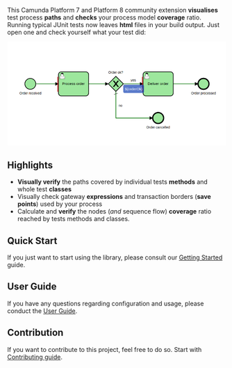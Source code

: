 This Camunda Platform 7 and Platform 8 community extension **visualises** test process **paths** and **checks** your process model **coverage** ratio. Running  typical JUnit tests now leaves **html** files in your build output. Just open one and check yourself what your test did:

![Coverage report](assets/img/flowcov_coverage_report.png)

## Highlights

* **Visually verify** the paths covered by individual tests **methods** and whole test **classes**
* Visually check gateway **expressions** and transaction borders (**save points**) used by your process
* Calculate and **verify** the nodes (_and_ sequence flow) **coverage** ratio reached by tests methods and classes.


## Quick Start

If you just want to start using the library, please consult our [Getting Started](getting-started.md) guide.

## User Guide

If you have any questions regarding configuration and usage, please conduct the [User Guide](user-guide/index.md).

## Contribution

If you want to contribute to this project, feel free to do so. Start with [Contributing guide](developer-guide/contribution.md).
